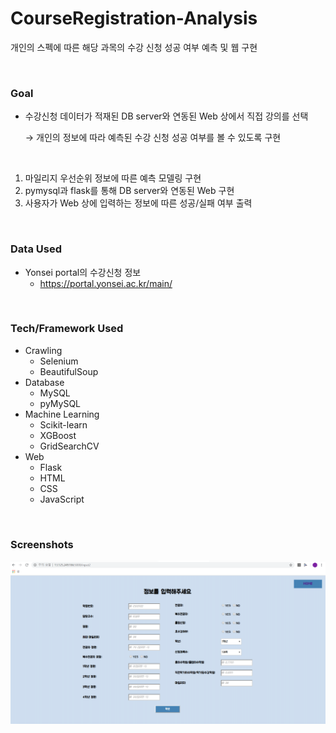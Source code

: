 # CourseRegistration-Analysis

개인의 스펙에 따른 해당 과목의 수강 신청 성공 여부 예측 및 웹 구현

<br>

### Goal

- 수강신청 데이터가 적재된 DB server와 연동된 Web 상에서 직접 강의를 선택

  → 개인의 정보에 따라 예측된 수강 신청 성공 여부를 볼 수 있도록 구현

  <br>

1. 마일리지 우선순위 정보에 따른 예측 모델링 구현
2. pymysql과 flask를 통해 DB server와 연동된 Web 구현
3. 사용자가 Web 상에 입력하는 정보에 따른 성공/실패 여부 출력

<br>

### Data Used

- Yonsei portal의 수강신청 정보
  - https://portal.yonsei.ac.kr/main/

<br>

### Tech/Framework Used

- Crawling
  - Selenium
  - BeautifulSoup
- Database
  - MySQL
  - pyMySQL
- Machine Learning
  - Scikit-learn
  - XGBoost
  - GridSearchCV
- Web
  - Flask
  - HTML
  - CSS
  - JavaScript

<br>

### Screenshots

![1587660723280](img.png)	